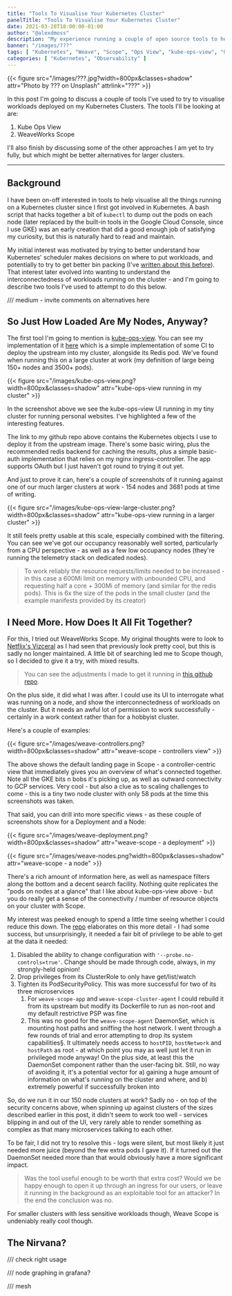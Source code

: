 ```yaml
---
title: "Tools To Visualise Your Kubernetes Cluster"
panelTitle: "Tools To Visualise Your Kubernetes Cluster"
date: 2021-03-28T18:00:00-01:00
author: "@alexdmoss"
description: "My experience running a couple of open source tools to help visualise workloads deployed on Kubernetes"
banner: "/images/???"
tags: [ "Kubernetes", "Weave", "Scope", "Ops View", "kube-ops-view", "Graph", "Observability" ]
categories: [ "Kubernetes", "Observability" ]
---
```


{{< figure src="/images/???.jpg?width=800px&classes=shadow" attr="Photo by ??? on Unsplash" attrlink="???" >}}

In this post I'm going to discuss a couple of tools I've used to try to visualise workloads deployed on my Kubernetes Clusters. The tools I'll be looking at are:

1. Kube Ops View
2. WeaveWorks Scope

I'll also finish by discussing some of the other approaches I am yet to try fully, but which might be better alternatives for larger clusters.

---

## Background

I have been on-off interested in tools to help visualise all the things running on a Kubernetes cluster since I first got involved in Kubernetes. A bash script that hacks together a bit of `kubectl` to dump out the pods on each node (later replaced by the built-in tools in the Google Cloud Console, since I use GKE) was an early creation that did a good enough job of satisfying my curiosity, but this is naturally hard to read and maintain.

My initial interest was motivated by trying to better understand how Kubernetes' scheduler makes decisions on where to put workloads, and potentially to try to get better bin packing (I've [written about this before](https://alexos.dev/2019/09/28/squeezing-gke-system-resources-in-small-clusters/)). That interest later evolved into wanting to understand the interconnectedness of workloads running on the cluster - and I'm going to describe two tools I've used to attempt to do this below.

/// medium - invite comments on alternatives here

## So Just How Loaded Are My Nodes, Anyway?

The first tool I'm going to mention is [kube-ops-view](https://codeberg.org/hjacobs/kube-ops-view). You can see my implementation of it [here](https://github.com/alexdmoss/kube-ops-view) which is a simple implementation of some CI to deploy the upstream into my cluster, alongside its Redis pod. We've found when running this on a large cluster at work (my definition of large being 150+ nodes and 3500+ pods).

{{< figure src="/images/kube-ops-view.png?width=800px&classes=shadow" attr="kube-ops-view running in my cluster" >}}

In the screenshot above we see the kube-ops-view UI running in my tiny cluster for running personal websites. I've highlighted a few of the interesting features.

The link to my github repo above contains the Kubernetes objects I use to deploy it from the upstream image. There's some basic wiring, plus the recommended redis backend for caching the results, plus a simple basic-auth implementation that relies on my nginx ingress-controller. The app supports OAuth but I just haven't got round to trying it out yet.

And just to prove it can, here's a couple of screenshots of it running against one of our much larger clusters at work - 154 nodes and 3681 pods at time of writing.

{{< figure src="/images/kube-ops-view-large-cluster.png?width=800px&classes=shadow" attr="kube-ops-view running in a larger cluster" >}}

It still feels pretty usable at this scale, especially combined with the filtering. You can see we've got our occupancy reasonably well sorted, particularly from a CPU perspective - as well as a few low occupancy nodes (they're running the telemetry stack on dedicated nodes).

> To work reliably the resource requests/limits needed to be increased - in this case a 600Mi limit on memory with unbounded CPU, and requesting half a core + 300Mi of memory (and similar for the redis pods). This is 6x the size of the pods in the small cluster (and the example manifests provided by its creator)

## I Need More. How Does It All Fit Together?

For this, I tried out WeaveWorks Scope. My original thoughts were to look to [Netflix's Vizceral](https://github.com/Netflix/vizceral) as I had seen that previously look pretty cool, but this is sadly no longer maintained. A little bit of searching led me to Scope though, so I decided to give it a try, with mixed results.

> You can see the adjustments I made to get it running in [this github repo](https://github.com/alexdmoss/weave-scope).

On the plus side, it did what I was after. I could use its UI to interrogate what was running on a node, and show the interconnectedness of workloads on the cluster. But it needs an awful lot of permission to work successfully - certainly in a work context rather than for a hobbyist cluster.

Here's a couple of examples:

{{< figure src="/images/weave-controllers.png?width=800px&classes=shadow" attr="weave-scope - controllers view" >}}

The above shows the default landing page in Scope - a controller-centric view that immediately gives you an overview of what's connected together. Note all the GKE bits n bobs it's picking up, as well as outward connectivity to GCP services. Very cool - but also a clue as to scaling challenges to come - this is a tiny two node cluster with only 58 pods at the time this screenshots was taken.

That said, you can drill into more specific views - as these couple of screenshots show for a Deployment and a Node:

{{< figure src="/images/weave-deployment.png?width=800px&classes=shadow" attr="weave-scope - a deployment" >}}

{{< figure src="/images/weave-nodes.png?width=800px&classes=shadow" attr="weave-scope - a node" >}}

There's a rich amount of information here, as well as namespace filters along the bottom and a decent search facility. Nothing quite replicates the "pods on nodes at a glance" that I like about kube-ops-view above - but you do really get a sense of the connectivity / number of resource objects on your cluster with Scope.

My interest was peeked enough to spend a little time seeing whether I could reduce this down. The [repo](https://github.com/alexdmoss/weave-scope) elaborates on this more detail - I had some success, but unsurprisingly, it needed a fair bit of privilege to be able to get at the data it needed:

1. Disabled the ability to change configuration with `'--probe.no-controls=true'`. Change should be made through code, always, in my strongly-held opinion!
2. Drop privileges from its ClusterRole to only have get/list/watch
3. Tighten its PodSecurityPolicy. This was more successful for two of its three microservices
   1. For `weave-scope-app` and `weave-scope-cluster-agent` I could rebuild it from its upstream but modify its Dockerfile to run as non-root and my default restrictive PSP was fine
   2. This was no good for the `weave-scope-agent` DaemonSet, which is mounting host paths and sniffing the host network. I went through a few rounds of trial and error attempting to drop its system capabilities§. It ultimately needs access to `hostPID`, `hostNetwork` and `hostPath` as root - at which point you may as well just let it run in privileged mode anyway! On the plus side, at least this the DaemonSet component rather than the user-facing bit. Still, no way of avoiding it, it's a potential vector for a) gaining a huge amount of information on what's running on the cluster and where, and b) extremely powerful if successfully broken into

So, do we run it in our 150 node clusters at work? Sadly no - on top of the security concerns above, when spinning up against clusters of the sizes described earlier in this post, it didn't seem to work too well - services blipping in and out of the UI, very rarely able to render something as complex as that many microservices talking to each other.

To be fair, I did not try to resolve this - logs were silent, but most likely it just needed more juice (beyond the few extra pods I gave it). If it turned out the DaemonSet needed more than that would obviously have a more significant impact.

> Was the tool useful enough to be worth that extra cost? Would we be happy enough to open it up through an ingress for our users, or leave it running in the background as an exploitable tool for an attacker? In the end the conclusion was no.

For smaller clusters with less sensitive workloads though, Weave Scope is undeniably really cool though.

## The Nirvana?

/// check right usage

/// node graphing in grafana?

/// mesh
